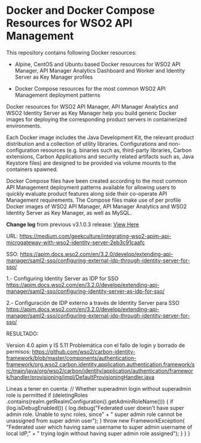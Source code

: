 # Docker and Docker Compose Resources for WSO2 API Management

This repository contains following Docker resources:

- Alpine, CentOS and Ubuntu based Docker resources for WSO2 API Manager, API Manager Analytics Dashboard and Worker and
Identity Server as Key Manager profiles

- Docker Compose resources for the most common WSO2 API Management deployment patterns

Docker resources for WSO2 API Manager, API Manager Analytics and WSO2 Identity Server as Key Manager
help you build generic Docker images for deploying the corresponding product servers in containerized environments.

Each Docker image includes the Java Development Kit, the relevant product distribution and a collection of utility libraries.
Configurations and non-configuration resources (e.g. binaries such as, third-party libraries, Carbon extensions,
Carbon Applications and security related artifacts such as, Java Keystore files) are designed to be provided via
volume mounts to the containers spawned.

Docker Compose files have been created according to the most common API Management deployment patterns available for allowing users
to quickly evaluate product features along side their co-operate API Management requirements. The Compose files make use of per profile
Docker images of WSO2 API Manager, API Manager Analytics and WSO2 Identity Server as Key Manager, as well as MySQL.

**Change log** from previous v3.1.0.3 release: [View Here](CHANGELOG.md)

URL:
https://medium.com/geekculture/integrating-wso2-apim-api-microgateway-with-wso2-identity-server-2eb3c91caafc

SSO:
https://apim.docs.wso2.com/en/3.2.0/develop/extending-api-manager/saml2-sso/configuring-external-idp-through-identity-server-for-sso/

1.- Configuring Identity Server as IDP for SSO
https://apim.docs.wso2.com/en/3.2.0/develop/extending-api-manager/saml2-sso/configuring-identity-server-as-idp-for-sso/

2.- Configuración de IDP externo a través de Identity Server para SSO 
https://apim.docs.wso2.com/en/3.2.0/develop/extending-api-manager/saml2-sso/configuring-external-idp-through-identity-server-for-sso/


RESULTADO:


Version 4.0 apim y IS 5.11
Problemática con el fallo de login y borrado de permisos:
https://github.com/wso2/carbon-identity-framework/blob/master/components/authentication-framework/org.wso2.carbon.identity.application.authentication.framework/src/main/java/org/wso2/carbon/identity/application/authentication/framework/handler/provisioning/impl/DefaultProvisioningHandler.java

Lineas a tener en cuenta:
            // Whether superadmin login without superadmin role is permitted
            if (deletingRoles
                    .contains(realm.getRealmConfiguration().getAdminRoleName())) {
                if (log.isDebugEnabled()) {
                    log.debug("Federated user doesn't have super admin role. Unable to sync roles, since" +
                            " super admin role cannot be unassigned from super admin user");
                }
                throw new FrameworkException(
                        "Federated user which having same username to super admin username of local IdP," +
                                " trying login without having super admin role assigned");
            }
        }
    }
